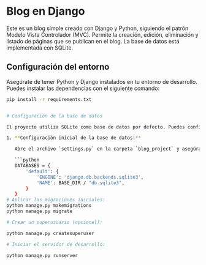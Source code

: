 


# Blog en Django

Este es un blog simple creado con Django y Python, siguiendo el patrón Modelo Vista Controlador (MVC). Permite la creación, edición, eliminación y listado de páginas que se publican en el blog. La base de datos está implementada con SQLite.

## Configuración del entorno

Asegúrate de tener Python y Django instalados en tu entorno de desarrollo. Puedes instalar las dependencias con el siguiente comando:

```bash
pip install -r requirements.txt


# Configuración de la base de datos

El proyecto utiliza SQLite como base de datos por defecto. Puedes configurar la base de datos y aplicar las migraciones con los siguientes comandos:

1. **Configuración inicial de la base de datos:**

   Abre el archivo `settings.py` en la carpeta `blog_project` y asegúrate de que la configuración de la base de datos esté como sigue:

   ```python
   DATABASES = {
       'default': {
           'ENGINE': 'django.db.backends.sqlite3',
           'NAME': BASE_DIR / "db.sqlite3",
       }
   }
# Aplicar las migraciones iniciales:
python manage.py makemigrations
python manage.py migrate

# Crear un superusuario (opcional):

python manage.py createsuperuser

# Iniciar el servidor de desarrollo:

python manage.py runserver

